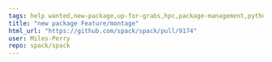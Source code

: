 ```yaml
---
tags: help wanted,new-package,up-for-grabs,hpc,package-management,python
title: "new package Feature/montage"
html_url: "https://github.com/spack/spack/pull/9174"
user: Miles-Perry
repo: spack/spack
---
```


